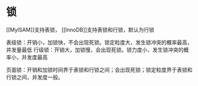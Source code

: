 # 锁

[[MyISAM]]支持表锁，
[[InnoDB]]支持表锁和行锁，默认为行锁

表级锁：开销小，加锁快，不会出现死锁。锁定粒度大，发生锁冲突的概率最高，并发量最低
行级锁：开销大，加锁慢，会出现死锁。锁力度小，发生锁冲突的概率小，并发度最高

页面锁：开销和加锁时间界于表锁和行锁之间；会出现死锁；锁定粒度界于表锁和行锁之间，并发度一般。
